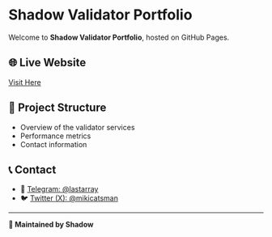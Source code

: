 # Shadow Validator Portfolio

Welcome to **Shadow Validator Portfolio**, hosted on GitHub Pages.

## 🌐 Live Website
[Visit Here](https://arraylas.github.io/)

## 📂 Project Structure
- Overview of the validator services
- Performance metrics
- Contact information

## 📞 Contact
- 📢 [Telegram: @lastarray](https://t.me/lastarray)
- 🐦 [Twitter (X): @mikicatsman](https://x.com/mikicatsman)

---
**🔹 Maintained by Shadow**


